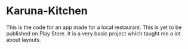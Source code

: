 # Karuna-Kitchen
This is the code for an app made for a local restaurant. This is yet to be published on Play Store.
It is a very basic project which taught me a lot about layouts.
